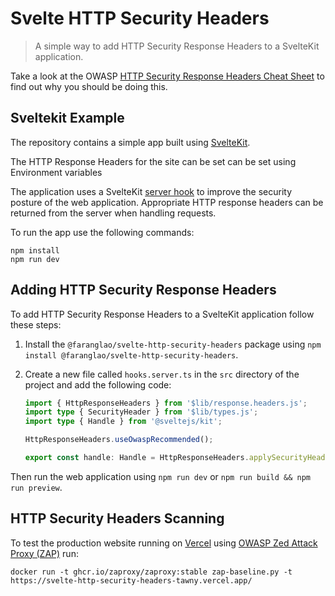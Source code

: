 # Svelte HTTP Security Headers

> A simple way to add HTTP Security Response Headers to a SvelteKit application.

Take a look at the OWASP [HTTP Security Response Headers Cheat Sheet](https://cheatsheetseries.owasp.org/cheatsheets/HTTP_Headers_Cheat_Sheet.html) to find out why you should be doing this.

## Sveltekit Example

The repository contains a simple app built using [SvelteKit](https://kit.svelte.dev/).

The HTTP Response Headers for the site can be set can be set using Environment variables

The application uses a SvelteKit [server hook](https://kit.svelte.dev/docs/hooks) to improve the security posture of the web application. Appropriate HTTP response headers can be returned from the server when handling requests.

To run the app use the following commands:

```shell
npm install
npm run dev
```

## Adding HTTP Security Response Headers

To add HTTP Security Response Headers to a SvelteKit application follow these steps:

1. Install the ```@faranglao/svelte-http-security-headers``` package using ```npm install @faranglao/svelte-http-security-headers```.
2. Create a new file called ```hooks.server.ts``` in the `src` directory of the project and add the following code:

    ```typescript
    import { HttpResponseHeaders } from '$lib/response.headers.js';
    import type { SecurityHeader } from '$lib/types.js';
    import type { Handle } from '@sveltejs/kit';

    HttpResponseHeaders.useOwaspRecommended();

    export const handle: Handle = HttpResponseHeaders.applySecurityHeaderHook;
    ```

Then run the web application using ```npm run dev``` or ```npm run build && npm run preview```.

## HTTP Security Headers Scanning

To test the production website running on [Vercel](https://vercel.com/) using [OWASP Zed Attack Proxy (ZAP)](https://www.zaproxy.org/) run:

```shell
docker run -t ghcr.io/zaproxy/zaproxy:stable zap-baseline.py -t https://svelte-http-security-headers-tawny.vercel.app/
```
